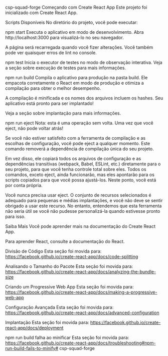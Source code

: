 csp-squad-forge
Começando com Create React App
Este projeto foi inicializado com Create React App.

Scripts Disponíveis
No diretório do projeto, você pode executar:

npm start
Executa o aplicativo em modo de desenvolvimento.
Abra http://localhost:3000 para visualizá-lo no seu navegador.

A página será recarregada quando você fizer alterações.
Você também pode ver quaisquer erros de lint no console.

npm test
Inicia o executor de testes no modo de observação interativa.
Veja a seção sobre execução de testes para mais informações.

npm run build
Compila o aplicativo para produção na pasta build.
Ele empacota corretamente o React em modo de produção e otimiza a compilação para obter o melhor desempenho.

A compilação é minificada e os nomes dos arquivos incluem os hashes.
Seu aplicativo está pronto para ser implantado!

Veja a seção sobre implantação para mais informações.

npm run eject
Nota: esta é uma operação sem volta. Uma vez que você eject, não pode voltar atrás!

Se você não estiver satisfeito com a ferramenta de compilação e as escolhas de configuração, você pode eject a qualquer momento. Este comando removerá a dependência de compilação única do seu projeto.

Em vez disso, ele copiará todos os arquivos de configuração e as dependências transitivas (webpack, Babel, ESLint, etc.) diretamente para o seu projeto, para que você tenha controle total sobre eles. Todos os comandos, exceto eject, ainda funcionarão, mas eles apontarão para os scripts copiados para que você possa ajustá-los. Neste ponto, você está por conta própria.

Você nunca precisa usar eject. O conjunto de recursos selecionados é adequado para pequenas e médias implantações, e você não deve se sentir obrigado a usar este recurso. No entanto, entendemos que esta ferramenta não seria útil se você não pudesse personalizá-la quando estivesse pronto para isso.

Saiba Mais
Você pode aprender mais na documentação do Create React App.

Para aprender React, consulte a documentação do React.

Divisão de Código
Esta seção foi movida para: https://facebook.github.io/create-react-app/docs/code-splitting

Analisando o Tamanho do Pacote
Esta seção foi movida para: https://facebook.github.io/create-react-app/docs/analyzing-the-bundle-size

Criando um Progressive Web App
Esta seção foi movida para: https://facebook.github.io/create-react-app/docs/making-a-progressive-web-app

Configuração Avançada
Esta seção foi movida para: https://facebook.github.io/create-react-app/docs/advanced-configuration

Implantação
Esta seção foi movida para: https://facebook.github.io/create-react-app/docs/deployment

npm run build falha ao minificar
Esta seção foi movida para: https://facebook.github.io/create-react-app/docs/troubleshooting#npm-run-build-fails-to-minify# csp-squad-forge
